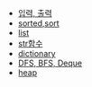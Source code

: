 - <a href="https://github.com/Jiyong95/Codingtest/blob/main/md/print.md">입력, 출력</a>
- <a href="https://github.com/Jiyong95/Codingtest/blob/main/md/sort,sorted.md">sorted,sort</a>
- <a href="https://github.com/Jiyong95/Codingtest/blob/main/md/list.md">list</a>
- <a href="https://github.com/Jiyong95/Codingtest/blob/main/md/str_method.md">str함수</a>
- <a href="https://github.com/Jiyong95/Codingtest/blob/main/md/dictionary.md">dictionary</a>
- <a href="https://github.com/Jiyong95/Codingtest/blob/main/md/DFS,BFS,deque.md">DFS, BFS, Deque</a>
- <a href="https://github.com/Jiyong95/Codingtest/blob/main/md/heap.md">heap</a>
